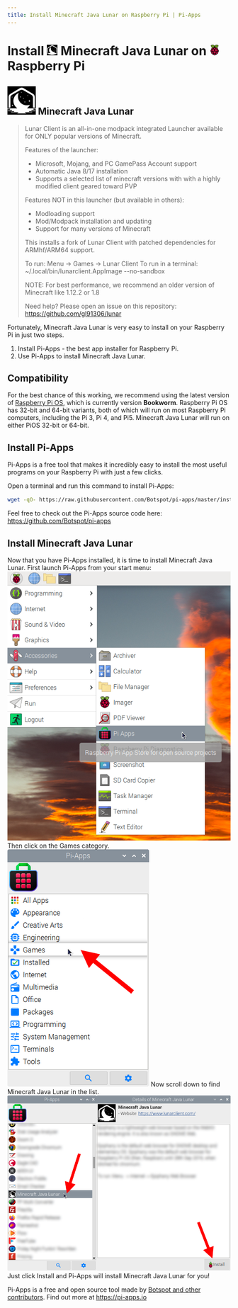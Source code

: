 ```yaml
---
title: Install Minecraft Java Lunar on Raspberry Pi | Pi-Apps
---
```

<div class="simple-install-content content">

# Install <img src="/img/app-icons/Minecraft Java Lunar/icon-64.png" height=24> Minecraft Java Lunar on <img src=/img/other-icons/raspberrypi-icon.svg height=24> Raspberry Pi

## <img src="/img/app-icons/Minecraft Java Lunar/icon-64.png"> Minecraft Java Lunar
> Lunar Client is an all-in-one modpack integrated Launcher available for ONLY popular versions of Minecraft.
> 
> Features of the launcher:
> - Microsoft, Mojang, and PC GamePass Account support
> - Automatic Java 8/17 installation
> - Supports a selected list of minecraft versions with with a highly modified client geared toward PVP
> 
> Features NOT in this launcher (but available in others):
> - Modloading support
> - Mod/Modpack installation and updating
> - Support for many versions of Minecraft
> 
> This installs a fork of Lunar Client with patched dependencies for ARMhf/ARM64 support.
> 
> To run: Menu -> Games -> Lunar Client
> To run in a terminal: ~/.local/bin/lunarclient.AppImage --no-sandbox
> 
> NOTE: For best performance, we recommend an older version of Minecraft like 1.12.2 or 1.8
> 
> Need help? Please open an issue on this repository: https://github.com/gl91306/lunar

Fortunately, Minecraft Java Lunar is very easy to install on your Raspberry Pi in just two steps.
1. Install Pi-Apps - the best app installer for Raspberry Pi.
2. Use Pi-Apps to install Minecraft Java Lunar.
</div>
<div class="simple-install-content content">

## Compatibility
For the best chance of this working, we recommend using the latest version of [Raspberry Pi OS](https://www.raspberrypi.com/software/), which is currently version **Bookworm**.
Raspberry Pi OS has 32-bit and 64-bit variants, both of which will run on most Raspberry Pi computers, including the Pi 3, Pi 4, and Pi5.
Minecraft Java Lunar will run on either PiOS 32-bit or 64-bit.
</div>
<div class="simple-install-content content">

## Install Pi-Apps

Pi-Apps is a free tool that makes it incredibly easy to install the most useful programs on your Raspberry Pi with just a few clicks.

Open a terminal and run this command to install Pi-Apps:
```bash
wget -qO- https://raw.githubusercontent.com/Botspot/pi-apps/master/install | bash
```
Feel free to check out the Pi-Apps source code here: https://github.com/Botspot/pi-apps
</div>
<div class="simple-install-content content">

## Install Minecraft Java Lunar

Now that you have Pi-Apps installed, it is time to install Minecraft Java Lunar.
First launch Pi-Apps from your start menu:
<img src="/img/start-menu.png">
Then click on the Games category.
<img src="/img/category-selections/Games.png">
Now scroll down to find Minecraft Java Lunar in the list.
<img src="/img/app-icons/Minecraft Java Lunar/app-selection.png">
Just click Install and Pi-Apps will install Minecraft Java Lunar for you!
</div>
<div class="simple-install-content content">

Pi-Apps is a free and open source tool made by [Botspot and other contributors](/about/#contributors). Find out more at https://pi-apps.io
</div>
